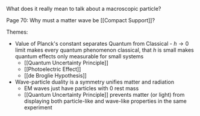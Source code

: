 What does it really mean to talk about a macroscopic particle?

Page 70: Why must a matter wave be [[Compact Support]]?





Themes:
- Value of Planck's constant separates Quantum from Classical - $h \rightarrow 0$ limit makes every quantum phenomenon classical, that $h$ is small makes quantum effects only measurable for small systems
	- [[Quantum Uncertainty Principle]]
	- [[Photoelectric Effect]]
	- [[de Broglie Hypothesis]]
- Wave-particle duality is a symmetry unifies matter and radiation
	- EM waves just have particles with 0 rest mass
	- [[Quantum Uncertainty Principle]] prevents matter (or light) from displaying both particle-like and wave-like properties in the same experiment